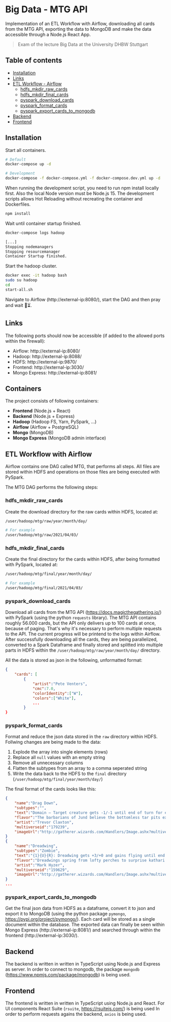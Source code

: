 # Big Data - MTG API

Implementation of an ETL Workflow with Airflow, downloading all cards from the MTG API, exporting the data to MongoDB and make the data accessible through a Node.js React App.

> Exam of the lecture Big Data at the University DHBW Stuttgart

## Table of contents
- [Installation](#installation)
- [Links](#links)
- [ETL Workflow - Airflow](#etl-workflow-with-airflow)
    - [hdfs_mkdir_raw_cards](#hdfs_mkdir_raw_cards)
    - [hdfs_mkdir_final_cards](#hdfs_mkdir_final_cards)
    - [pyspark_download_cards](#pyspark_download_cards)
    - [pyspark_format_cards](#pyspark_format_cards)
    - [pyspark_export_cards_to_mongodb](#pyspark_export_cards_to_mongodb)
- [Backend](#backend)
- [Frontend](#frontend)

## Installation

Start all containers.

```bash
# Default
docker-compose up -d

# Development
docker-compose -f docker-compose.yml -f docker-compose.dev.yml up -d
```

When running the development script, you need to run npm install locally first. Also the local Node version must be Node.js 15. The development scripts allows Hot Reloading without recreating the container and Dockerfiles.

```bash
npm install
```

Wait until container startup finished.

```bash
docker-compose logs hadoop
```

```bash
[...]
Stopping nodemanagers
Stopping resourcemanager
Container Startup finished.
```

Start the hadoop cluster.

```bash
docker exec -it hadoop bash
sudo su hadoop
cd
start-all.sh
```

Navigate to Airflow (http://external-ip:8080/), start the DAG and then pray and wait :pray::hourglass_flowing_sand:.

## Links

The following ports should now be accessible (if added to the allowed ports within the firewall):

* Airflow: http://external-ip:8080/
* Hadoop: http://external-ip:8088/
* HDFS: http://external-ip:9870/
* Frontend: http://external-ip:3030/
* Mongo Express: http://external-ip:8081/

## Containers

The project consists of following containers:

* **Frontend** (Node.js + React)
* **Backend** (Node.js + Express)
* **Hadoop** (Hadoop FS, Yarn, PySpark, ...)
* **Airflow** (Airflow + PostgreSQL)
* **Mongo** (MongoDB)
* **Mongo Express** (MongoDB admin interface)

## ETL Workflow with Airflow

Airflow contains one DAG called MTG, that performs all steps. All files are stored within HDFS and operations on those files are being executed with PySpark.

The MTG DAG performs the following steps:

### hdfs_mkdir_raw_cards

Create the download directory for the raw cards within HDFS, located at:

```bash
/user/hadoop/mtg/raw/year/month/day/

# For example
/user/hadoop/mtg/raw/2021/04/03/
```

### hdfs_mkdir_final_cards

Create the final directory for the cards within HDFS, after being formatted with PySpark, located at:

```bash
/user/hadoop/mtg/final/year/month/day/

# For example
/user/hadoop/mtg/final/2021/04/03/
```

### pyspark_download_cards

Download all cards from the MTG API (https://docs.magicthegathering.io/) with PySpark (using the python `requests` library). The MTG API contains roughly 56.000 cards, but the API only delivers up to 100 cards at once, because of paging. That's why it's necessary to perform multiple requests to the API. The current progress will be printend to the logs within Airflow. After successfully downloading all the cards, they are being parallelized, converted to a Spark Dataframe and finally stored and splitted into multiple parts in HDFS within the `/user/hadoop/mtg/raw/year/month/day/` directory.

All the data is stored as json in the following, unformatted format:

```json
{
    "cards": [
        {
            "artist":"Pete Venters",
            "cmc":7.0,
            "colorIdentity":["W"],
            "colors":["White"],
            ...
        }
}
```

### pyspark_format_cards

Format and reduce the json data stored in the `raw` directory within HDFS. Follwing changes are being made to the data:

1. Explode the array into single elements (rows)
2. Replace all `null` values with an empty string
3. Remove all unnecessary columns
4. Flatten the subtypes from an array to a comma seperated string
5. Write the data back to the HDFS to the `final` directory (`/user/hadoop/mtg/final/year/month/day/`)

The final format of the cards looks like this:

```json
{
    "name":"Drag Down",
    "subtypes":"",
    "text":"Domain — Target creature gets -1/-1 until end of turn for each basic land type among lands you control.",
    "flavor":"The barbarians of Jund believe the bottomless tar pits extend forever into other, darker worlds.",
    "artist":"Trevor Claxton",
    "multiverseid":"179239",
    "imageUrl":"http://gatherer.wizards.com/Handlers/Image.ashx?multiverseid=179239&type=card"
}
{
    "name":"Dreadwing",
    "subtypes":"Zombie",
    "text":"{1}{U}{R}: Dreadwing gets +3/+0 and gains flying until end of turn.",
    "flavor":"Dreadwings spring from lofty perches to surprise kathari in midflight. They smother their prey and then consume it as they glide gently toward the ground.",
    "artist":"Mark Hyzer",
    "multiverseid":"159629",
    "imageUrl":"http://gatherer.wizards.com/Handlers/Image.ashx?multiverseid=159629&type=card"
}
...
```

### pyspark_export_cards_to_mongodb

Get the final json data from HDFS as a dataframe, convert it to json and export it to MongoDB (using the python package `pymongo`, https://pypi.org/project/pymongo/). Each card will be stored as a single document within the database. The exported data can finally be seen within Mongo Express (http://external-ip:8081/) and searched through within the frontend (http://external-ip:3030/).

## Backend

The backend is written in written in TypeScript using Node.js and Express as server. In order to connect to mongodb, the package `mongodb` (https://www.npmjs.com/package/mongodb) is being used.

## Frontend

The frontend is written in written in TypeScript using Node.js and React. For UI components React Suite (`rsuite`, https://rsuitejs.com/) is being used In order to perform requests agains the backend, `axios` is being used.
